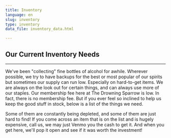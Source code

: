 ```yaml
---
title: Inventory
language: en
slug: inventory
type: inventory
data_file: inventory_data.html

---
```

## Our Current Inventory Needs
---
We've been "collecting" fine bottles of alcohol for awhile.  Wherever possible, we try to have backups for the best or most popular of our spirits but sometimes our supply can run low.  Especially on hard-to-get items.  We are always on the look out for certain things, and can always use more of our staples.  Our membership fee here at The Drowning Sparrow is low. In fact, there is no membership fee.  But if you ever feel so inclined to help us keep the good stuff in stock, below is a list of the things we need.  

Some of them are constantly being depleted, and some of them are just hard to find!  If you come across an item that is on the list and is hugely expensive, call us, we may just Venmo you the cash to get it.  And when you get here, we'll pop it open and see if it was worth the investment!